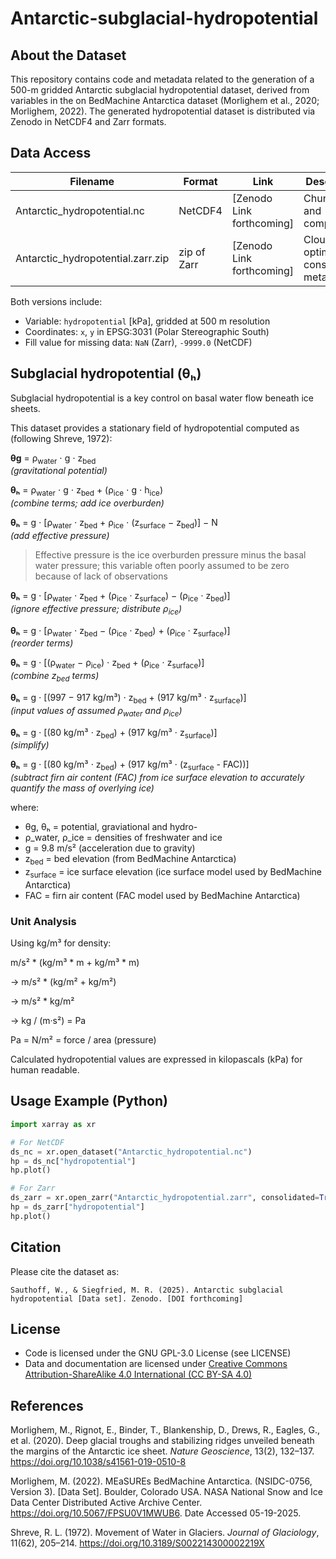 # Antarctic-subglacial-hydropotential


## About the Dataset

This repository contains code and metadata related to the generation of a 500-m gridded Antarctic subglacial hydropotential dataset, derived from variables in the on BedMachine Antarctica dataset (Morlighem et al., 2020; Morlighem, 2022). The generated hydropotential dataset is distributed via Zenodo in NetCDF4 and Zarr formats.

## Data Access

Filename | Format | Link | Description |
|--------|--------|------|-------------|
|Antarctic_hydropotential.nc| NetCDF4 | [Zenodo Link forthcoming] | Chunked and compressed |
|Antarctic_hydropotential.zarr.zip| zip of Zarr | [Zenodo Link forthcoming] | Cloud-optimized, consolidated metadata |

Both versions include:
- Variable: `hydropotential` [kPa], gridded at 500 m resolution
- Coordinates: `x`, `y` in EPSG:3031 (Polar Stereographic South)
- Fill value for missing data: `NaN` (Zarr), `-9999.0` (NetCDF)

## Subglacial hydropotential (θₕ)
Subglacial hydropotential is a key control on basal water flow beneath ice sheets. 

This dataset provides a stationary field of hydropotential computed as (following Shreve, 1972):

**θg** = ρ<sub>water</sub> ⋅ g ⋅ z<sub>bed</sub>  
*(gravitational potential)*

**θₕ** = ρ<sub>water</sub> ⋅ g ⋅ z<sub>bed</sub> + (ρ<sub>ice</sub> ⋅ g ⋅ h<sub>ice</sub>)  
*(combine terms; add ice overburden)*

**θₕ** = g ⋅ [ρ<sub>water</sub> ⋅ z<sub>bed</sub> + ρ<sub>ice</sub> ⋅ (z<sub>surface</sub> − z<sub>bed</sub>)] − N  
*(add effective pressure)*

> Effective pressure is the ice overburden pressure minus the basal water pressure; this variable often poorly assumed to be zero because of lack of observations

**θₕ** = g ⋅ [ρ<sub>water</sub> ⋅ z<sub>bed</sub> + (ρ<sub>ice</sub> ⋅ z<sub>surface</sub>) − (ρ<sub>ice</sub> ⋅ z<sub>bed</sub>)]  
*(ignore effective pressure; distribute ρ<sub>ice</sub>)*

**θₕ** = g ⋅ [ρ<sub>water</sub> ⋅ z<sub>bed</sub> − (ρ<sub>ice</sub> ⋅ z<sub>bed</sub>) + (ρ<sub>ice</sub> ⋅ z<sub>surface</sub>)]  
*(reorder terms)*

**θₕ** = g ⋅ [(ρ<sub>water</sub> − ρ<sub>ice</sub>) ⋅ z<sub>bed</sub> + (ρ<sub>ice</sub> ⋅ z<sub>surface</sub>)]  
*(combine z<sub>bed</sub> terms)*

**θₕ** = g ⋅ [(997 − 917 kg/m³) ⋅ z<sub>bed</sub> + (917 kg/m³ ⋅ z<sub>surface</sub>)]  
*(input values of assumed ρ<sub>water</sub> and ρ<sub>ice</sub>)*

**θₕ** = g ⋅ [(80 kg/m³ ⋅ z<sub>bed</sub>) + (917 kg/m³ ⋅ z<sub>surface</sub>)]  
*(simplify)*

**θₕ** = g ⋅ [(80 kg/m³ ⋅ z<sub>bed</sub>) + (917 kg/m³ ⋅ (z<sub>surface</sub> - FAC))]  
*(subtract firn air content (FAC) from ice surface elevation to accurately quantify the mass of overlying ice)*

where:
- θg, θₕ = potential, graviational and hydro-
- ρ_water, ρ_ice = densities of freshwater and ice
- g = 9.8 m/s² (acceleration due to gravity)
- z<sub>bed</sub> = bed elevation (from BedMachine Antarctica)
- z<sub>surface</sub> = ice surface elevation (ice surface model used by BedMachine Antarctica)
- FAC = firn air content (FAC model used by BedMachine Antarctica)

### Unit Analysis

Using kg/m³ for density:

m/s² * (kg/m³ * m + kg/m³ * m)

→ m/s² * (kg/m² + kg/m²)

→ m/s² * kg/m²

→ kg / (m·s²) = Pa

Pa = N/m² = force / area (pressure)

Calculated hydropotential values are expressed in kilopascals (kPa) for human readable.

## Usage Example (Python)

```python
import xarray as xr

# For NetCDF
ds_nc = xr.open_dataset("Antarctic_hydropotential.nc")
hp = ds_nc["hydropotential"]
hp.plot()

# For Zarr
ds_zarr = xr.open_zarr("Antarctic_hydropotential.zarr", consolidated=True)
hp = ds_zarr["hydropotential"]
hp.plot()
```

## Citation

Please cite the dataset as:

    Sauthoff, W., & Siegfried, M. R. (2025). Antarctic subglacial hydropotential [Data set]. Zenodo. [DOI forthcoming]

## License

- Code is licensed under the GNU GPL-3.0 License (see LICENSE)
- Data and documentation are licensed under [Creative Commons Attribution-ShareAlike 4.0 International (CC BY-SA 4.0)](https://creativecommons.org/licenses/by-sa/4.0/)

## References

Morlighem, M., Rignot, E., Binder, T., Blankenship, D., Drews, R., Eagles, G., et al. (2020). Deep glacial troughs and stabilizing ridges unveiled beneath the margins of the Antarctic ice sheet. *Nature Geoscience*, 13(2), 132–137. https://doi.org/10.1038/s41561-019-0510-8

Morlighem, M. (2022). MEaSUREs BedMachine Antarctica. (NSIDC-0756, Version 3). [Data Set]. Boulder, Colorado USA. NASA National Snow and Ice Data Center Distributed Active Archive Center. https://doi.org/10.5067/FPSU0V1MWUB6. Date Accessed 05-19-2025.

Shreve, R. L. (1972). Movement of Water in Glaciers. *Journal of Glaciology*, 11(62), 205–214. https://doi.org/10.3189/S002214300002219X